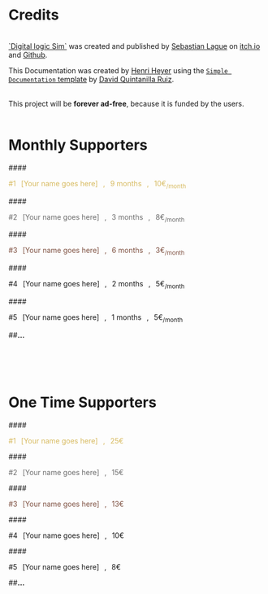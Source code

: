 # Credits
<br>
<a href="https://sebastian.itch.io/digital-logic-sim" target="_blank">`Digital logic Sim`</a> was created and published by <a href="https://www.youtube.com/channel/UCmtyQOKKmrMVaKuRXz02jbQ" target="_blank">Sebastian Lague</a> on <a href="https://sebastian.itch.io/digital-logic-sim" target="_blank">itch.io</a> and <a href="https://github.com/SebLague/Digital-Logic-Sim/tree/main" target="_blank">Github</a>.

This Documentation was created by <a href="https://henriheyer.de/youtube" target="_blank">Henri Heyer</a> using the <a href="https://github.com/davidquintr/simple-documentation" target="_blank">`Simple Documentation` template</a> by <a href="https://www.linkedin.com/in/david-quintanilla-ruiz-a41044231/" target="_blank">David Quintanilla Ruiz</a>.<br><br>

This project will be **forever ad-free**, because it is funded by the users.<and I want to extend my deepest gratitude>
<br><br>
# Monthly Supporters

####<p style="color:#D7BA5F">#1⠀[Your name goes here]⠀,⠀9 months⠀,⠀10€<sub>/month</sub></p>
####<p style="color:#6B6B6B">#2⠀[Your name goes here]⠀,⠀3 months⠀,⠀8€<sub>/month</sub></p>
####<p style="color:#7E5040">#3⠀[Your name goes here]⠀,⠀6 months⠀,⠀3€<sub>/month</sub></p>
####<p>#4⠀[Your name goes here]⠀,⠀2 months⠀,⠀5€<sub>/month</sub></p>
####<p>#5⠀[Your name goes here]⠀,⠀1 months⠀,⠀5€<sub>/month</sub></p>
##__...__
<br><br><br><br><br>
# One Time Supporters

####<p style="color:#D7BA5F">#1⠀[Your name goes here]⠀,⠀25€</p>
####<p style="color:#6B6B6B">#2⠀[Your name goes here]⠀,⠀15€</p>
####<p style="color:#7E5040">#3⠀[Your name goes here]⠀,⠀13€</p>
####<p >#4⠀[Your name goes here]⠀,⠀10€</p>
####<p >#5⠀[Your name goes here]⠀,⠀8€</p>
##__...__

<br><br><br><br><br><br><br><br><br><br><br><br><br><br>